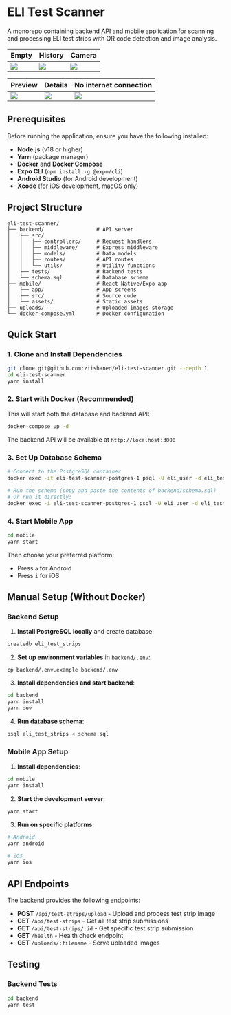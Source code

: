 # ELI Test Scanner

A monorepo containing backend API and mobile application for scanning and processing ELI test strips with QR code detection and image analysis.

| Empty                                          | History                                        | Camera                                         |
| ---------------------------------------------- | ---------------------------------------------- | ---------------------------------------------- |
| <img src="https://i.imgur.com/bsVuc6N.jpeg" /> | <img src="https://i.imgur.com/y1D0yoj.jpeg" /> | <img src="https://i.imgur.com/41SuSZQ.jpeg" /> |

| Preview                                        | Details                                        | No internet connection                         |
| ---------------------------------------------- | ---------------------------------------------- | ---------------------------------------------- |
| <img src="https://i.imgur.com/SFaTHKd.jpeg" /> | <img src="https://i.imgur.com/R4srIpy.jpeg" /> | <img src="https://i.imgur.com/k3VHaPG.jpeg" /> |

## Prerequisites

Before running the application, ensure you have the following installed:

- **Node.js** (v18 or higher)
- **Yarn** (package manager)
- **Docker** and **Docker Compose**
- **Expo CLI** (`npm install -g @expo/cli`)
- **Android Studio** (for Android development)
- **Xcode** (for iOS development, macOS only)

## Project Structure

```
eli-test-scanner/
├── backend/                 # API server
│   ├── src/
│   │   ├── controllers/     # Request handlers
│   │   ├── middleware/      # Express middleware
│   │   ├── models/          # Data models
│   │   ├── routes/          # API routes
│   │   └── utils/           # Utility functions
│   ├── tests/               # Backend tests
│   └── schema.sql           # Database schema
├── mobile/                  # React Native/Expo app
│   ├── app/                 # App screens
│   ├── src/                 # Source code
│   └── assets/              # Static assets
├── uploads/                 # Uploaded images storage
└── docker-compose.yml       # Docker configuration
```

## Quick Start

### 1. Clone and Install Dependencies

```bash
git clone git@github.com:ziishaned/eli-test-scanner.git --depth 1
cd eli-test-scanner
yarn install
```

### 2. Start with Docker (Recommended)

This will start both the database and backend API:

```bash
docker-compose up -d
```

The backend API will be available at `http://localhost:3000`

### 3. Set Up Database Schema

```bash
# Connect to the PostgreSQL container
docker exec -it eli-test-scanner-postgres-1 psql -U eli_user -d eli_test_strips

# Run the schema (copy and paste the contents of backend/schema.sql)
# Or run it directly:
docker exec -i eli-test-scanner-postgres-1 psql -U eli_user -d eli_test_strips < backend/schema.sql
```

### 4. Start Mobile App

```bash
cd mobile
yarn start
```

Then choose your preferred platform:

- Press `a` for Android
- Press `i` for iOS

## Manual Setup (Without Docker)

### Backend Setup

1. **Install PostgreSQL locally** and create database:

```bash
createdb eli_test_strips
```

2. **Set up environment variables** in `backend/.env`:

```env
cp backend/.env.example backend/.env
```

3. **Install dependencies and start backend**:

```bash
cd backend
yarn install
yarn dev
```

4. **Run database schema**:

```bash
psql eli_test_strips < schema.sql
```

### Mobile App Setup

1. **Install dependencies**:

```bash
cd mobile
yarn install
```

2. **Start the development server**:

```bash
yarn start
```

3. **Run on specific platforms**:

```bash
# Android
yarn android

# iOS
yarn ios
```

## API Endpoints

The backend provides the following endpoints:

- **POST** `/api/test-strips/upload` - Upload and process test strip image
- **GET** `/api/test-strips` - Get all test strip submissions
- **GET** `/api/test-strips/:id` - Get specific test strip submission
- **GET** `/health` - Health check endpoint
- **GET** `/uploads/:filename` - Serve uploaded images

## Testing

### Backend Tests

```bash
cd backend
yarn test
```
